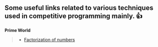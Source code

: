 ## Some useful links related to various techniques used in competitive programming mainly. :+1:

__Prime World__
> - [Factorization of numbers](http://codeforces.com/blog/entry/7262)
> 
